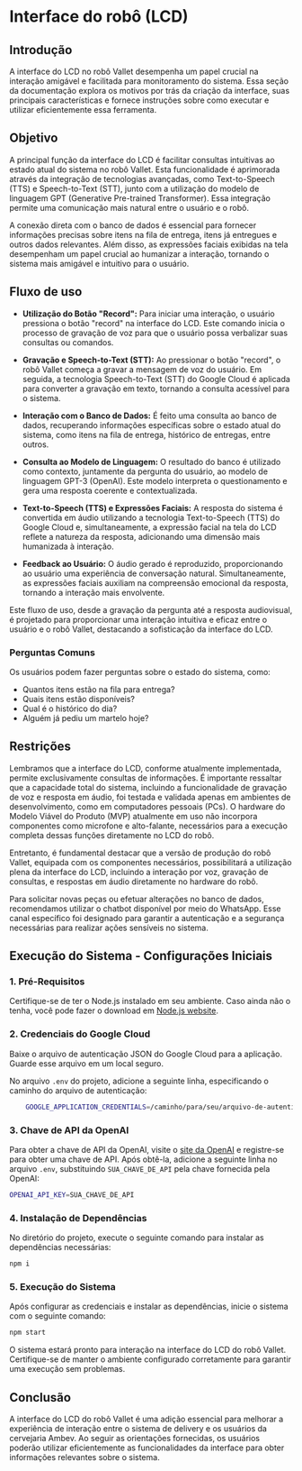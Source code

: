 # Interface do robô (LCD)
## Introdução

A interface do LCD no robô Vallet desempenha um papel crucial na interação amigável e facilitada para monitoramento do sistema. Essa seção da documentação explora os motivos por trás da criação da interface, suas principais características e fornece instruções sobre como executar e utilizar eficientemente essa ferramenta.

## Objetivo

A principal função da interface do LCD é facilitar consultas intuitivas ao estado atual do sistema no robô Vallet. Esta funcionalidade é aprimorada através da integração de tecnologias avançadas, como Text-to-Speech (TTS) e Speech-to-Text (STT), junto com a utilização do modelo de linguagem GPT (Generative Pre-trained Transformer). Essa integração permite uma comunicação mais natural entre o usuário e o robô.

A conexão direta com o banco de dados é essencial para fornecer informações precisas sobre itens na fila de entrega, itens já entregues e outros dados relevantes. Além disso, as expressões faciais exibidas na tela desempenham um papel crucial ao humanizar a interação, tornando o sistema mais amigável e intuitivo para o usuário.

## Fluxo de uso

- **Utilização do Botão "Record":**
  Para iniciar uma interação, o usuário pressiona o botão "record" na interface do LCD. Este comando inicia o processo de gravação de voz para que o usuário possa verbalizar suas consultas ou comandos.

- **Gravação e Speech-to-Text (STT):**
  Ao pressionar o botão "record", o robô Vallet começa a gravar a mensagem de voz do usuário. Em seguida, a tecnologia Speech-to-Text (STT) do Google Cloud é aplicada para converter a gravação em texto, tornando a consulta acessível para o sistema.

- **Interação com o Banco de Dados:**
  É feito uma consulta ao banco de dados, recuperando informações específicas sobre o estado atual do sistema, como itens na fila de entrega, histórico de entregas, entre outros.

- **Consulta ao Modelo de Linguagem:**
  O resultado do banco é utilizado como contexto, juntamente da pergunta do usuário, ao modelo de linguagem GPT-3 (OpenAI). Este modelo interpreta o questionamento e gera uma resposta coerente e contextualizada.

- **Text-to-Speech (TTS) e Expressões Faciais:**
  A resposta do sistema é convertida em áudio utilizando a tecnologia Text-to-Speech (TTS) do Google Cloud e, simultaneamente, a expressão facial na tela do LCD reflete a natureza da resposta, adicionando uma dimensão mais humanizada à interação.

- **Feedback ao Usuário:**
  O áudio gerado é reproduzido, proporcionando ao usuário uma experiência de conversação natural. Simultaneamente, as expressões faciais auxiliam na compreensão emocional da resposta, tornando a interação mais envolvente.

Este fluxo de uso, desde a gravação da pergunta até a resposta audiovisual, é projetado para proporcionar uma interação intuitiva e eficaz entre o usuário e o robô Vallet, destacando a sofisticação da interface do LCD.

### Perguntas Comuns

Os usuários podem fazer perguntas sobre o estado do sistema, como:
- Quantos itens estão na fila para entrega?
- Quais itens estão disponíveis?
- Qual é o histórico do dia?
- Alguém já pediu um martelo hoje?

## Restrições


Lembramos que a interface do LCD, conforme atualmente implementada, permite exclusivamente consultas de informações. É importante ressaltar que a capacidade total do sistema, incluindo a funcionalidade de gravação de voz e resposta em áudio, foi testada e validada apenas em ambientes de desenvolvimento, como em computadores pessoais (PCs). O hardware do Modelo Viável do Produto (MVP) atualmente em uso não incorpora componentes como microfone e alto-falante, necessários para a execução completa dessas funções diretamente no LCD do robô.

Entretanto, é fundamental destacar que a versão de produção do robô Vallet, equipada com os componentes necessários, possibilitará a utilização plena da interface do LCD, incluindo a interação por voz, gravação de consultas, e respostas em áudio diretamente no hardware do robô.

Para solicitar novas peças ou efetuar alterações no banco de dados, recomendamos utilizar o chatbot disponível por meio do WhatsApp. Esse canal específico foi designado para garantir a autenticação e a segurança necessárias para realizar ações sensíveis no sistema.

## Execução do Sistema - Configurações Iniciais

### 1. Pré-Requisitos

Certifique-se de ter o Node.js instalado em seu ambiente. Caso ainda não o tenha, você pode fazer o download em [Node.js website](https://nodejs.org/).

### 2. Credenciais do Google Cloud

Baixe o arquivo de autenticação JSON do Google Cloud para a aplicação. Guarde esse arquivo em um local seguro.

No arquivo `.env` do projeto, adicione a seguinte linha, especificando o caminho do arquivo de autenticação:

```bash
    GOOGLE_APPLICATION_CREDENTIALS=/caminho/para/seu/arquivo-de-autenticacao.json
```


### 3. Chave de API da OpenAI

Para obter a chave de API da OpenAI, visite o [site da OpenAI](https://beta.openai.com/signup/) e registre-se para obter uma chave de API. Após obtê-la, adicione a seguinte linha no arquivo `.env`, substituindo `SUA_CHAVE_DE_API` pela chave fornecida pela OpenAI:

```bash
OPENAI_API_KEY=SUA_CHAVE_DE_API
```
### 4. Instalação de Dependências

No diretório do projeto, execute o seguinte comando para instalar as dependências necessárias:

```bash
npm i
```

### 5. Execução do Sistema
Após configurar as credenciais e instalar as dependências, inicie o sistema com o seguinte comando:

```bash
npm start
```

O sistema estará pronto para interação na interface do LCD do robô Vallet. Certifique-se de manter o ambiente configurado corretamente para garantir uma execução sem problemas.

## Conclusão

A interface do LCD do robô Vallet é uma adição essencial para melhorar a experiência de interação entre o sistema de delivery e os usuários da cervejaria Ambev. Ao seguir as orientações fornecidas, os usuários poderão utilizar eficientemente as funcionalidades da interface para obter informações relevantes sobre o sistema.
